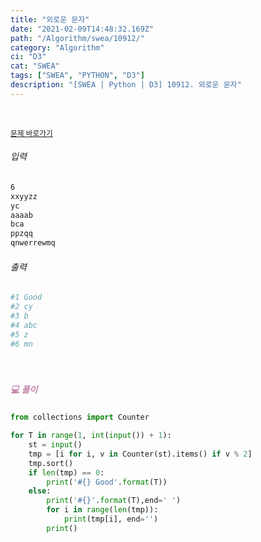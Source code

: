 ```yaml
---
title: "외로운 문자"
date: "2021-02-09T14:48:32.169Z"
path: "/Algorithm/swea/10912/"
category: "Algorithm"
ci: "D3"
cat: "SWEA"
tags: ["SWEA", "PYTHON", "D3"]
description: "[SWEA | Python | D3] 10912. 외로운 문자"
---
```


<br />

<a href="https://swexpertacademy.com/main/code/problem/problemDetail.do?problemLevel=3&contestProbId=AXVJuEvqLAADFASe&categoryId=AXVJuEvqLAADFASe&categoryType=CODE&problemTitle=&orderBy=FIRST_REG_DATETIME&selectCodeLang=PYTHON&select-1=3&pageSize=10&pageIndex=1"><small>문제 바로가기</small></a>

###### 입력

```sh
6
xxyyzz
yc
aaaab
bca
ppzqq
qnwerrewmq
```

###### 출력

```sh
#1 Good
#2 cy
#3 b
#4 abc
#5 z
#6 mn
```

<br />

##### <h5 style="color:#C587AE;">💻 풀이</h5>

```python
from collections import Counter

for T in range(1, int(input()) + 1):
    st = input()
    tmp = [i for i, v in Counter(st).items() if v % 2]
    tmp.sort()
    if len(tmp) == 0:
        print('#{} Good'.format(T))
    else:
        print('#{}'.format(T),end=' ')
        for i in range(len(tmp)):
            print(tmp[i], end='')
        print()
```

